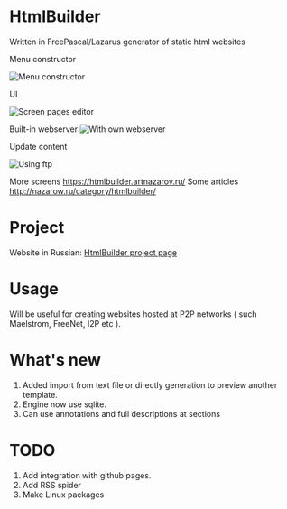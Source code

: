 HtmlBuilder
===========
Written in FreePascal/Lazarus generator of static html websites

Menu constructor

![Menu constructor](https://www.dropbox.com/s/j1rkq6c8ma5w1vh/menus.png?raw=1)

UI

![Screen pages editor](https://htmlbuilder.artnazarov.ru/laz1.png)

Built-in webserver
![With own webserver](https://www.dropbox.com/s/m9d4ccf2gynwvaq/web_server.png?raw=1)

Update content

![Using ftp](https://www.dropbox.com/s/8a23veig21gqcei/ftp_updater.png?raw=1)

More screens https://htmlbuilder.artnazarov.ru/
Some articles http://nazarow.ru/category/htmlbuilder/

Project
================
Website in Russian: 
[HtmlBuilder project page](https://htmlbuilder.artnazarov.ru)


Usage
================
Will be useful for creating websites hosted at P2P networks 
( such Maelstrom, FreeNet, I2P etc ).


What's new
================
1. Added import from text file or directly generation to preview another template.
2. Engine now use sqlite.
3. Can use annotations and full descriptions at sections


TODO
=================
1. Add integration with github pages.
2. Add RSS spider
3. Make Linux packages
